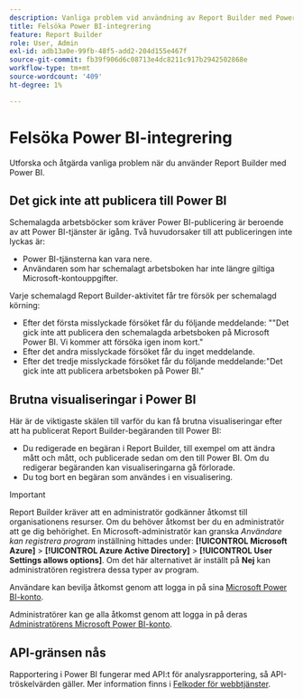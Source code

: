 ```yaml
---
description: Vanliga problem vid användning av Report Builder med Power BI.
title: Felsöka Power BI-integrering
feature: Report Builder
role: User, Admin
exl-id: adb13a0e-99fb-48f5-add2-204d155e467f
source-git-commit: fb39f906d6c08713e4dc8211c917b2942502868e
workflow-type: tm+mt
source-wordcount: '409'
ht-degree: 1%

---
```


# Felsöka Power BI-integrering

Utforska och åtgärda vanliga problem när du använder Report Builder med Power BI.

## Det gick inte att publicera till Power BI

Schemalagda arbetsböcker som kräver Power BI-publicering är beroende av att Power BI-tjänster är igång. Två huvudorsaker till att publiceringen inte lyckas är:

* Power BI-tjänsterna kan vara nere.
* Användaren som har schemalagt arbetsboken har inte längre giltiga Microsoft-kontouppgifter.

Varje schemalagd Report Builder-aktivitet får tre försök per schemalagd körning:

* Efter det första misslyckade försöket får du följande meddelande: &quot;&quot;Det gick inte att publicera den schemalagda arbetsboken på Microsoft Power BI. Vi kommer att försöka igen inom kort.&quot;
* Efter det andra misslyckade försöket får du inget meddelande.
* Efter det tredje misslyckade försöket får du följande meddelande:&quot;Det gick inte att publicera arbetsboken på Power BI.&quot;

## Brutna visualiseringar i Power BI

Här är de viktigaste skälen till varför du kan få brutna visualiseringar efter att ha publicerat Report Builder-begäranden till Power BI:

* Du redigerade en begäran i Report Builder, till exempel om att ändra mått och mått, och publicerade sedan om den till Power BI. Om du redigerar begäranden kan visualiseringarna gå förlorade.
* Du tog bort en begäran som användes i en visualisering.

>[!IMPORTANT]
>
>Report Builder kräver att en administratör godkänner åtkomst till organisationens resurser. Om du behöver åtkomst ber du en administratör att ge dig behörighet.
> En Microsoft-administratör kan granska *Användare kan registrera program* inställning hittades under: **[!UICONTROL Microsoft Azure]** > **[!UICONTROL Azure Active Directory]** > **[!UICONTROL User Settings allows options]**. Om det här alternativet är inställt på **Nej** kan administratören registrera dessa typer av program.

Användare kan bevilja åtkomst genom att logga in på sina [Microsoft Power BI-konto](https://login.microsoftonline.com/common/oauth2/authorize?response_type=code&amp;prompt=logint&amp;client_id=8d84f6d8-29a4-4484-a670-589b32400278&amp;redirect_uri=https%3a%2f%2fmy.omniture.com%2fsc15%2farb%2flogin.html&amp;resource=https%3a%2f%2fanalysis.windows.net%2fpowerbi%2fapi&amp;locale=en_US).

Administratörer kan ge alla åtkomst genom att logga in på deras [Administratörens Microsoft Power BI-konto](https://login.microsoftonline.com/common/oauth2/authorize?response_type=code&amp;prompt=admin_consent&amp;client_id=8d84f6d8-29a4-4484-a670-589b32400278&amp;redirect_uri=https%3a%2f%2fmy.omniture.com%2fsc15%2farb%2flogin.html&amp;resource=https%3a%2f%2fanalysis.windows.net%2fpowerbi%2fapi&amp;locale=en_US).

## API-gränsen nås

Rapportering i Power BI fungerar med API:t för analysrapportering, så API-tröskelvärden gäller. Mer information finns i [Felkoder för webbtjänster](https://github.com/AdobeDocs/analytics-1.4-apis/blob/3dda746890743c2098256719d6595109b7748262/docs/getting-started/c_Web_Services_Error_Codes.md).
